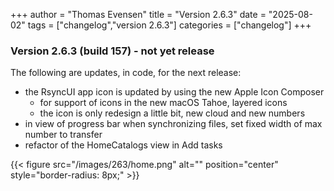 +++
author = "Thomas Evensen"
title = "Version 2.6.3"
date = "2025-08-02"
tags = ["changelog","version 2.6.3"]
categories = ["changelog"]
+++

### Version 2.6.3 (build 157) - not yet release

The following are updates, in code, for the next release:

- the RsyncUI app icon is updated by using the new Apple Icon Composer
  	- for support of icons in the new macOS Tahoe, layered icons
  	- the icon is only redesign a little bit, new cloud and new numbers
- in view of progress bar when synchronizing files, set fixed width of max number to transfer
- refactor of the HomeCatalogs view in Add tasks

{{< figure src="/images/263/home.png" alt="" position="center" style="border-radius: 8px;" >}}


